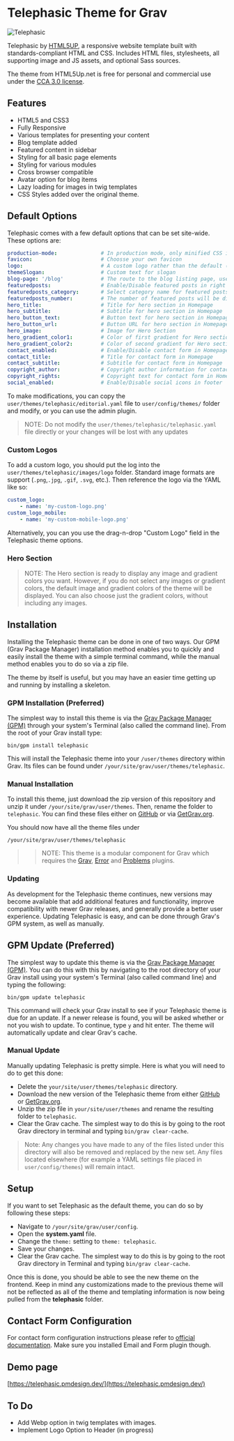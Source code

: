 # Telephasic Theme for Grav

![Telephasic](screenshot.jpg)

Telephasic by [HTML5UP](https://html5up.net/telephasic), a responsive website template built with standards-compliant HTML and CSS. Includes HTML files, stylesheets, all supporting image and JS assets, and optional Sass sources.

The theme from HTML5Up.net is free for personal and commercial use under the [CCA 3.0 license](https://html5up.net/license).

## Features

* HTML5 and CSS3
* Fully Responsive
* Various templates for presenting your content
* Blog template added
* Featured content in sidebar
* Styling for all basic page elements
* Styling for various modules
* Cross browser compatible
* Avatar option for blog items
* Lazy loading for images in twig templates
* CSS Styles added over the original theme.

## Default Options

Telephasic comes with a few default options that can be set site-wide.  These options are:

```yaml
production-mode:              # In production mode, only minified CSS is used. When disabled, nested CSS are enabled
favicon:                      # Choosse your own favicon
logo:                         # A custom logo rather than the default (see below)  
themeSlogan:                  # Custom text for slogan
blog-page: '/blog'            # The route to the blog listing page, useful for a blog style layout
featuredposts:                # Enable/Disable featured posts in right sidebar
featuredposts_category:       # Select category name for featured posts (configured in taxonomies)
featuredposts_number:         # The number of featured posts will be displayed on the right sidebar
hero_title:                   # Title for hero section in Homepage
hero_subtitle:                # Subtitle for hero section in Homepage
hero_button_text:             # Button text for hero section in Homepage
hero_button_url:              # Button URL for hero section in Homepage
hero_image:                   # Image for Hero Section
hero_gradient_color1:         # Color of first gradient for Hero section 
hero_gradient_color2:         # Color of second gradient for Hero section
contact_enabled:              # Enable/Disable contact form in Homepage
contact_title:                # Title for contact form in Homepage
contact_subtitle:             # Subtitle for contact form in Homepage
copyright_author:             # Copyright author information for contact form in Homepage
copyright_rights:             # Copyright text for contact form in Homepage
social_enabled:               # Enable/Disable social icons in footer
```
To make modifications, you can copy the `user/themes/telephasic/editorial.yaml` file to `user/config/themes/` folder and modify, or you can use the admin plugin.

> NOTE: Do not modify the `user/themes/telephasic/telephasic.yaml` file directly or your changes will be lost with any updates

### Custom Logos

To add a custom logo, you should put the log into the `user/themes/telephasic/images/logo` folder.  Standard image formats are support (`.png`,`.jpg`, `.gif`, `.svg`, etc.).  Then reference the logo via the YAML like so:

```yaml
custom_logo:
    - name: 'my-custom-logo.png'
custom_logo_mobile:
    - name: 'my-custom-mobile-logo.png'    
```
Alternatively, you can you use the drag-n-drop "Custom Logo" field in the Telephasic theme options.

### Hero Section

> NOTE: The Hero section is ready to display any image and gradient colors you want. However, if you do not select any images or gradient colors, the default image and gradient colors of the theme will be displayed. You can also choose just the gradient colors, without including any images.

## Installation

Installing the Telephasic theme can be done in one of two ways. Our GPM (Grav Package Manager) installation method enables you to quickly and easily install the theme with a simple terminal command, while the manual method enables you to do so via a zip file.

The theme by itself is useful, but you may have an easier time getting up and running by installing a skeleton.


### GPM Installation (Preferred)

The simplest way to install this theme is via the [Grav Package Manager (GPM)](http://learn.getgrav.org/advanced/grav-gpm) through your system's Terminal (also called the command line).  From the root of your Grav install type:

    bin/gpm install telephasic

This will install the Telephasic theme into your `/user/themes` directory within Grav. Its files can be found under `/your/site/grav/user/themes/telephasic`.

### Manual Installation

To install this theme, just download the zip version of this repository and unzip it under `/your/site/grav/user/themes`. Then, rename the folder to `telephasic`. You can find these files either on [GitHub](https://github.com/pmoreno-rodriguez/grav-theme-telephasic) or via [GetGrav.org](http://getgrav.org/downloads/themes).

You should now have all the theme files under

    /your/site/grav/user/themes/telephasic

>> NOTE: This theme is a modular component for Grav which requires the [Grav](http://github.com/getgrav/grav), [Error](https://github.com/getgrav/gravplugin-error) and [Problems](https://github.com/getgrav/grav-plugin-problems) plugins.

### Updating

As development for the Telephasic theme continues, new versions may become available that add additional features and functionality, improve compatibility with newer Grav releases, and generally provide a better user experience. Updating Telephasic is easy, and can be done through Grav's GPM system, as well as manually.

## GPM Update (Preferred)

The simplest way to update this theme is via the [Grav Package Manager (GPM)](http://learn.getgrav.org/advanced/grav-gpm). You can do this with this by navigating to the root directory of your Grav install using your system's Terminal (also called command line) and typing the following:

    bin/gpm update telephasic

This command will check your Grav install to see if your Telephasic theme is due for an update. If a newer release is found, you will be asked whether or not you wish to update. To continue, type `y` and hit enter. The theme will automatically update and clear Grav's cache.

### Manual Update

Manually updating Telephasic is pretty simple. Here is what you will need to do to get this done:

* Delete the `your/site/user/themes/telephasic` directory.
* Download the new version of the Telephasic theme from either [GitHub](https://github.com/pmoreno-rodriguez/grav-theme-telephasic) or [GetGrav.org](http://getgrav.org/downloads/themes).
* Unzip the zip file in `your/site/user/themes` and rename the resulting folder to `telephasic`.
* Clear the Grav cache. The simplest way to do this is by going to the root Grav directory in terminal and typing `bin/grav clear-cache`.

> Note: Any changes you have made to any of the files listed under this directory will also be removed and replaced by the new set. Any files located elsewhere (for example a YAML settings file placed in `user/config/themes`) will remain intact.

## Setup

If you want to set Telephasic as the default theme, you can do so by following these steps:

* Navigate to `/your/site/grav/user/config`.
* Open the **system.yaml** file.
* Change the `theme:` setting to `theme: telephasic`.
* Save your changes.
* Clear the Grav cache. The simplest way to do this is by going to the root Grav directory in Terminal and typing `bin/grav clear-cache`.

Once this is done, you should be able to see the new theme on the frontend. Keep in mind any customizations made to the previous theme will not be reflected as all of the theme and templating information is now being pulled from the **telephasic** folder.

## Contact Form Configuration
For contact form configuration instructions please refer to [official documentation](http://learn.getgrav.org/forms/forms/example-form). Make sure you installed Email and Form plugin though.

## Demo page

[https://telephasic.pmdesign.dev/](https://telephasic.pmdesign.dev/)

## To Do

* Add Webp option in twig templates with images.
* Implement Logo Option to Header (in progress)
